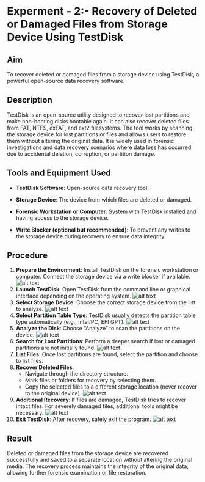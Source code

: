 # Experment - 2:- Recovery of Deleted or Damaged Files from Storage Device Using TestDisk

## Aim
To recover deleted or damaged files from a storage device using TestDisk, a powerful open-source data recovery software.

## Description
TestDisk is an open-source utility designed to recover lost partitions and make non-booting disks bootable again. It can also recover deleted files from FAT, NTFS, exFAT, and ext2 filesystems. The tool works by scanning the storage device for lost partitions or files and allows users to restore them without altering the original data. It is widely used in forensic investigations and data recovery scenarios where data loss has occurred due to accidental deletion, corruption, or partition damage.

## Tools and Equipment Used
- **TestDisk Software**: Open-source data recovery tool.

- **Storage Device**: The device from which files are deleted or damaged.

- **Forensic Workstation or Computer**: System with TestDisk installed and having access to the storage device.

- **Write Blocker (optional but recommended)**: To prevent any writes to the storage device during recovery to ensure data integrity.






## Procedure
1. **Prepare the Environment**: Install TestDisk on the forensic workstation or computer. Connect the storage device via a write blocker if available.
![alt text](<Screen Shorts/Exp 2/Screenshot 2025-09-01 230941.png>)
2. **Launch TestDisk**: Open TestDisk from the command line or graphical interface depending on the operating system.
![alt text](<Screen Shorts/Exp 2/Screenshot 2025-09-01 231005.png>)
3. **Select Storage Device**: Choose the correct storage device from the list to analyze.
![alt text](<Screen Shorts/Exp 2/Screenshot 2025-09-01 231019.png>)
4. **Select Partition Table Type**: TestDisk usually detects the partition table type automatically (e.g., Intel/PC, EFI GPT).
![alt text](<Screen Shorts/Exp 2/Screenshot 2025-09-01 231030.png>)
5. **Analyze the Disk**: Choose “Analyze” to scan the partitions on the device.
![alt text](<Screen Shorts/Exp 2/Screenshot 2025-09-01 231043.png>)
6. **Search for Lost Partitions**: Perform a deeper search if lost or damaged partitions are not initially found.
![alt text](<Screen Shorts/Exp 2/Screenshot 2025-09-01 231106.png>)
7. **List Files**: Once lost partitions are found, select the partition and choose to list files.
8. **Recover Deleted Files**:
   - Navigate through the directory structure.
   - Mark files or folders for recovery by selecting them.
   - Copy the selected files to a different storage location (never recover to the original device).
   ![alt text](<Screen Shorts/Exp 2/Screenshot 2025-09-01 231159.png>)
9. **Additional Recovery**: If files are damaged, TestDisk tries to recover intact files. For severely damaged files, additional tools might be necessary.
![alt text](<Screen Shorts/Exp 2/Screenshot 2025-09-01 231214.png>)
10. **Exit TestDisk**: After recovery, safely exit the program.
![alt text](<Screen Shorts/Exp 2/Screenshot 2025-09-01 231230.png>)
## Result
Deleted or damaged files from the storage device are recovered successfully and saved to a separate location without altering the original media. The recovery process maintains the integrity of the original data, allowing further forensic examination or file restoration.

